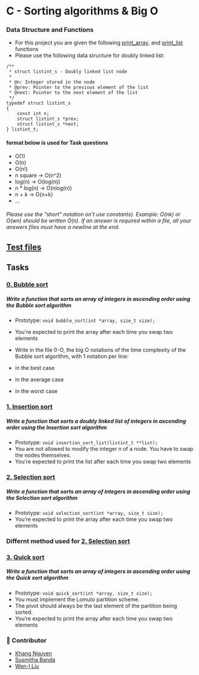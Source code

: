 # C - Sorting algorithms & Big O

### Data Structure and Functions
- For this project you are given the following [print_array](https://github.com/WennieL/holbertonschool-sorting_algorithms/blob/main/print_array.c), and [print_list](https://github.com/WennieL/holbertonschool-sorting_algorithms/blob/main/print_list.c) functions
- Please use the following data structure for doubly linked list:

```
/**
 * struct listint_s - Doubly linked list node
 *
 * @n: Integer stored in the node
 * @prev: Pointer to the previous element of the list
 * @next: Pointer to the next element of the list
 */
typedef struct listint_s
{
    const int n;
    struct listint_s *prev;
    struct listint_s *next;
} listint_t;
```
#### format below is used for Task questions
- O(1)
- O(n)
- O(n!)
- n square -> O(n^2)
- log(n) -> O(log(n))
- n * log(n) -> O(nlog(n))
- n + k -> O(n+k)
- ...

###### Please use the "short" notation on't use constants). Example: O(nk) or O(wn) should be written O(n). If an answer is required within a file, all your answers files must have a newline at the end.

## [Test files](https://github.com/WennieL/holbertonschool-sorting_algorithms/tree/main/test%20files)

## Tasks

### [0. Bubble sort](https://github.com/WennieL/holbertonschool-sorting_algorithms/blob/main/0-bubble_sort.c)
##### Write a function that sorts an array of integers in ascending order using the Bubble sort algorithm

- Prototype: ```void bubble_sort(int *array, size_t size);```
- You're expected to print the array after each time you swap two elements 
- Write in the file 0-O, the big O notations of the time complexity of the Bubble sort algorithm, with 1 notation per line:

- in the best case
- in the average case
- in the worst case

### [1. Insertion sort](https://github.com/WennieL/holbertonschool-sorting_algorithms/blob/main/1-insertion_sort_list.c)
##### Write a function that sorts a doubly linked list of integers in ascending order using the Insertion sort algorithm

- Prototype: ```void insertion_sort_list(listint_t **list);```
- You are not allowed to modify the integer n of a node. You have to swap the nodes themselves.
- You’re expected to print the list after each time you swap two elements

### [2. Selection sort](https://github.com/WennieL/holbertonschool-sorting_algorithms/blob/main/2-selection_sort.c)
##### Write a function that sorts an array of integers in ascending order using the Selection sort algorithm

- Prototype: ```void selection_sort(int *array, size_t size);```
- You’re expected to print the array after each time you swap two elements

### Differnt method used for [2. Selection sort](https://github.com/WennieL/holbertonschool-sorting_algorithms/blob/main/task_2_diff_method.c)

### [3. Quick sort](https://github.com/WennieL/holbertonschool-sorting_algorithms/blob/main/3-quick_sort.c)
##### Write a function that sorts an array of integers in ascending order using the Quick sort algorithm

- Prototype: ```void quick_sort(int *array, size_t size);```
- You must implement the Lomuto partition scheme.
- The pivot should always be the last element of the partition being sorted.
- You’re expected to print the array after each time you swap two elements

### :ninja: Contributor
- [Khang Nguyen](https://github.com/kdn95)
- [Susmitha Banda](https://github.com/Susmitha-Banda)
- [Wen-I Liu](https://github.com/WennieL)
